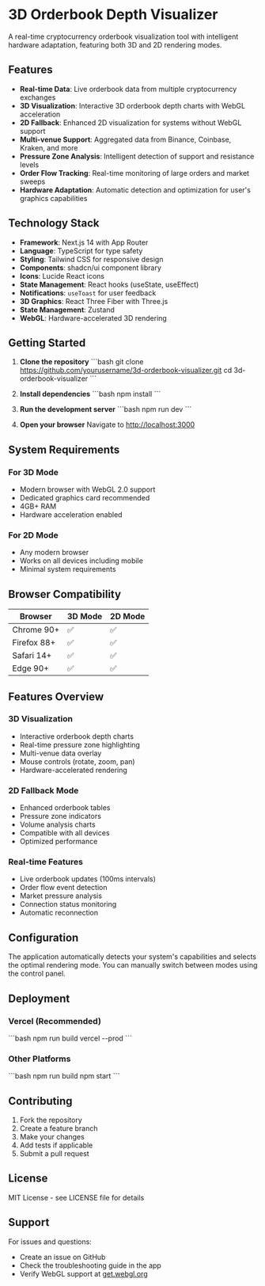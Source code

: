 # 3D Orderbook Depth Visualizer

A real-time cryptocurrency orderbook visualization tool with intelligent hardware adaptation, featuring both 3D and 2D rendering modes.

## Features

- **Real-time Data**: Live orderbook data from multiple cryptocurrency exchanges
- **3D Visualization**: Interactive 3D orderbook depth charts with WebGL acceleration
- **2D Fallback**: Enhanced 2D visualization for systems without WebGL support
- **Multi-venue Support**: Aggregated data from Binance, Coinbase, Kraken, and more
- **Pressure Zone Analysis**: Intelligent detection of support and resistance levels
- **Order Flow Tracking**: Real-time monitoring of large orders and market sweeps
- **Hardware Adaptation**: Automatic detection and optimization for user's graphics capabilities

## Technology Stack

- **Framework**: Next.js 14 with App Router
- **Language**: TypeScript for type safety
- **Styling**: Tailwind CSS for responsive design
- **Components**: shadcn/ui component library
- **Icons**: Lucide React icons
- **State Management**: React hooks (useState, useEffect)
- **Notifications**: `useToast` for user feedback
- **3D Graphics**: React Three Fiber with Three.js
- **State Management**: Zustand
- **WebGL**: Hardware-accelerated 3D rendering

## Getting Started

1. **Clone the repository**
   \`\`\`bash
   git clone https://github.com/yourusername/3d-orderbook-visualizer.git
   cd 3d-orderbook-visualizer
   \`\`\`

2. **Install dependencies**
   \`\`\`bash
   npm install
   \`\`\`

3. **Run the development server**
   \`\`\`bash
   npm run dev
   \`\`\`

4. **Open your browser**
   Navigate to [http://localhost:3000](http://localhost:3000)

## System Requirements

### For 3D Mode
- Modern browser with WebGL 2.0 support
- Dedicated graphics card recommended
- 4GB+ RAM
- Hardware acceleration enabled

### For 2D Mode
- Any modern browser
- Works on all devices including mobile
- Minimal system requirements

## Browser Compatibility

| Browser | 3D Mode | 2D Mode |
|---------|---------|---------|
| Chrome 90+ | ✅ | ✅ |
| Firefox 88+ | ✅ | ✅ |
| Safari 14+ | ✅ | ✅ |
| Edge 90+ | ✅ | ✅ |

## Features Overview

### 3D Visualization
- Interactive orderbook depth charts
- Real-time pressure zone highlighting
- Multi-venue data overlay
- Mouse controls (rotate, zoom, pan)
- Hardware-accelerated rendering

### 2D Fallback Mode
- Enhanced orderbook tables
- Pressure zone indicators
- Volume analysis charts
- Compatible with all devices
- Optimized performance

### Real-time Features
- Live orderbook updates (100ms intervals)
- Order flow event detection
- Market pressure analysis
- Connection status monitoring
- Automatic reconnection

## Configuration

The application automatically detects your system's capabilities and selects the optimal rendering mode. You can manually switch between modes using the control panel.

## Deployment

### Vercel (Recommended)
\`\`\`bash
npm run build
vercel --prod
\`\`\`

### Other Platforms
\`\`\`bash
npm run build
npm start
\`\`\`

## Contributing

1. Fork the repository
2. Create a feature branch
3. Make your changes
4. Add tests if applicable
5. Submit a pull request

## License

MIT License - see LICENSE file for details

## Support

For issues and questions:
- Create an issue on GitHub
- Check the troubleshooting guide in the app
- Verify WebGL support at [get.webgl.org](https://get.webgl.org/)
